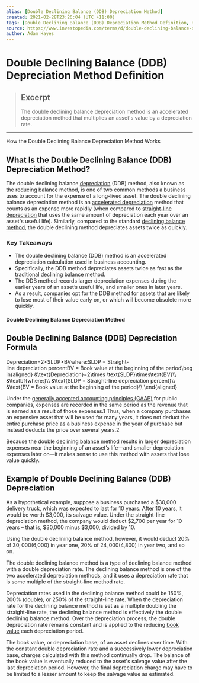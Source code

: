 ```yaml
---
alias: [Double Declining Balance (DDB) Depreciation Method]
created: 2021-02-28T23:26:04 (UTC +11:00)
tags: [Double Declining Balance (DDB) Depreciation Method Definition, How the Double Declining Balance Depreciation Method Works]
source: https://www.investopedia.com/terms/d/double-declining-balance-depreciation-method.asp
author: Adam Hayes
---
```


# Double Declining Balance (DDB) Depreciation Method Definition

> ## Excerpt
> The double declining balance depreciation method is an accelerated depreciation method that multiplies an asset's value by a depreciation rate.

---

How the Double Declining Balance Depreciation Method Works
## What Is the Double Declining Balance (DDB) Depreciation Method?

The double declining balance [depreciation](https://www.investopedia.com/terms/d/depreciation.asp) (DDB) method, also known as the reducing balance method, is one of two common methods a business uses to account for the expense of a long-lived asset. The double declining balance depreciation method is an [accelerated depreciation](https://www.investopedia.com/terms/a/accelerateddepreciation.asp) method that counts as an expense more rapidly (when compared to [straight-line depreciation](https://www.investopedia.com/terms/s/straightlinebasis.asp) that uses the same amount of depreciation each year over an asset's useful life). Similarly, compared to the standard [declining balance method](https://www.investopedia.com/terms/d/decliningbalancemethod.asp), the double declining method depreciates assets twice as quickly.

### Key Takeaways

-   The double declining balance (DDB) method is an accelerated depreciation calculation used in business accounting.
-   Specifically, the DDB method depreciates assets twice as fast as the traditional declining balance method.
-   The DDB method records larger depreciation expenses during the earlier years of an asset’s useful life, and smaller ones in later years.
-   As a result, companies opt for the DDB method for assets that are likely to lose most of their value early on, or which will become obsolete more quickly.

#### Double Declining Balance Depreciation Method

## Double Declining Balance (DDB) Depreciation Formula

Depreciation\=2×SLDP×BVwhere:SLDP = Straight-line depreciation percentBV = Book value at the beginning of the period\\begin{aligned} &\\text{Depreciation}=2\\times \\text{SLDP}\\times\\text{BV}\\\\ &\\textbf{where:}\\\\ &\\text{SLDP = Straight-line depreciation percent}\\\\ &\\text{BV = Book value at the beginning of the period}\\\\ \\end{aligned}

Under the [generally accepted accounting principles (GAAP)](https://www.investopedia.com/terms/g/gaap.asp) for public companies, expenses are recorded in the same period as the revenue that is earned as a result of those expenses.1 Thus, when a company purchases an expensive asset that will be used for many years, it does not deduct the entire purchase price as a business expense in the year of purchase but instead deducts the price over several years.2

Because the double [declining balance method](https://www.investopedia.com/terms/d/decliningbalancemethod.asp) results in larger depreciation expenses near the beginning of an asset’s life—and smaller depreciation expenses later on—it makes sense to use this method with assets that lose value quickly.

## Example of Double Declining Balance (DDB) Depreciation

As a hypothetical example, suppose a business purchased a $30,000 delivery truck, which was expected to last for 10 years. After 10 years, it would be worth $3,000, its salvage value. Under the straight-line depreciation method, the company would deduct $2,700 per year for 10 years – that is, $30,000 minus $3,000, divided by 10.

Using the double declining balance method, however, it would deduct 20% of $30,000 ($6,000) in year one, 20% of $24,000 ($4,800) in year two, and so on.

The double declining balance method is a type of declining balance method with a double depreciation rate. The declining balance method is one of the two accelerated depreciation methods, and it uses a depreciation rate that is some multiple of the straight-line method rate.

Depreciation rates used in the declining balance method could be 150%, 200% (double), or 250% of the straight-line rate. When the depreciation rate for the declining balance method is set as a multiple doubling the straight-line rate, the declining balance method is effectively the double declining balance method. Over the depreciation process, the double depreciation rate remains constant and is applied to the reducing [book value](https://www.investopedia.com/terms/b/bookvalue.asp) each depreciation period.

The book value, or depreciation base, of an asset declines over time. With the constant double depreciation rate and a successively lower depreciation base, charges calculated with this method continually drop. The balance of the book value is eventually reduced to the asset's salvage value after the last depreciation period. However, the final depreciation charge may have to be limited to a lesser amount to keep the salvage value as estimated.
